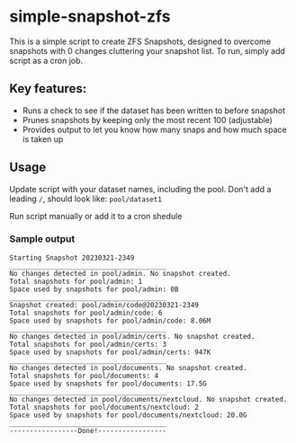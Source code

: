 # simple-snapshot-zfs #

This is a simple script to create ZFS Snapshots, designed to overcome snapshots with 0 changes cluttering your snapshot list.
To run, simply add script as a cron job.

## Key features: ##

* Runs a check to see if the dataset has been written to before snapshot
* Prunes snapshots by keeping only the most recent 100 (adjustable)
* Provides output to let you know how many snaps and how much space is taken up

## Usage ##

Update script with your dataset names, including the pool.  Don't add a leading `/`, should look like: `pool/dataset1`

Run script manually or add it to a cron shedule

### Sample output ###

```
Starting Snapshot 20230321-2349
_______________________________________
No changes detected in pool/admin. No snapshot created.
Total snapshots for pool/admin: 1
Space used by snapshots for pool/admin: 0B
_______________________________________
Snapshot created: pool/admin/code@20230321-2349
Total snapshots for pool/admin/code: 6
Space used by snapshots for pool/admin/code: 8.06M
_______________________________________
No changes detected in pool/admin/certs. No snapshot created.
Total snapshots for pool/admin/certs: 3
Space used by snapshots for pool/admin/certs: 947K
_______________________________________
No changes detected in pool/documents. No snapshot created.
Total snapshots for pool/documents: 4
Space used by snapshots for pool/documents: 17.5G
_______________________________________
No changes detected in pool/documents/nextcloud. No snapshot created.
Total snapshots for pool/documents/nextcloud: 2
Space used by snapshots for pool/documents/nextcloud: 20.0G
_______________________________________
-----------------Done!-----------------

```
